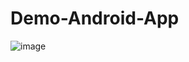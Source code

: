 # Demo-Android-App

![image](https://user-images.githubusercontent.com/22626350/165684173-4f89134d-1a5d-40ec-8ead-ecdb447a9614.jpg)

